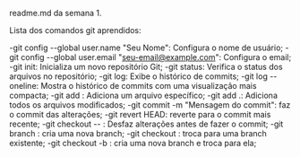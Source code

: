 readme.md da semana 1.

Lista dos comandos git aprendidos: 


-git config --global user.name "Seu Nome": Configura o nome de usuário;
-git config --global user.email "seu-email@example.com": Configura o email;
-git init: Inicializa um novo repositório Git;
-git status: Verifica o status dos arquivos no repositório;
-git log: Exibe o histórico de commits;
-git log --oneline: Mostra o histórico de commits com uma visualização mais compacta;
-git add <arquivo>: Adiciona um arquivo específico;
-git add .: Adiciona todos os arquivos modificados;
-git commit -m "Mensagem do commit": faz o commit das alterações;
-git revert HEAD: reverte para o commit mais recente;
-git checkout -- <arquivo>: Desfaz alterações antes de fazer o commit;
-git branch <nome-da-branch>: cria uma nova branch;
-git checkout <nome-da-branch>: troca para uma branch existente;
-git checkout -b <nome-da-branch>: cria uma nova branch e troca para ela;




